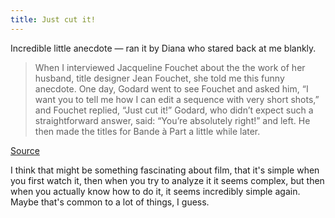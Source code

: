 ```yaml
---
title: Just cut it!
---
```


Incredible little anecdote — ran it by Diana who stared back at me blankly.

> When I interviewed Jacqueline Fouchet about the the work of her husband, title designer Jean Fouchet, she told me this funny anecdote. One day, Godard went to see Fouchet and asked him, “I want you to tell me how I can edit a sequence with very short shots,” and Fouchet replied, “Just cut it!” Godard, who didn’t expect such a straightforward answer, said: “You’re absolutely right!” and left. He then made the titles for Bande à Part a little while later.

[Source](https://www.watchthetitles.com/titlesequence/band-of-outsiders/)

 I think that might be something fascinating about film, that it's simple when you first watch it, then when you try to analyze it it seems complex, but then when you actually know how to do it, it seems incredibly simple again. Maybe that's common to a lot of things, I guess.